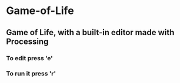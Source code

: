 # Game-of-Life
## Game of Life, with a built-in editor made with Processing

### **To edit press 'e'**
### **To run it press 'r'**
